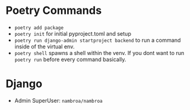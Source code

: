 # Poetry Commands

- `poetry add package`
- `poetry init` for initial pyproject.toml and setup
- `poetry run django-admin startproject backend` to run a command inside of the virtual env.
- `poetry shell` spawns a shell within the venv. If you dont want to run `poetry run` before every command basically.

# Django

- Admin SuperUser: `nambroa/nambroa`